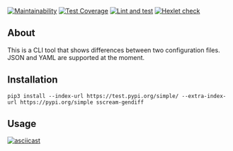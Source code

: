 [![Maintainability](https://api.codeclimate.com/v1/badges/478ac062720b5fdc552b/maintainability)](https://codeclimate.com/github/sscream/python-project-lvl2/maintainability)
[![Test Coverage](https://api.codeclimate.com/v1/badges/478ac062720b5fdc552b/test_coverage)](https://codeclimate.com/github/sscream/python-project-lvl2/test_coverage)
[![Lint and test](https://github.com/sscream/python-project-lvl2/workflows/lint-and-test/badge.svg)](https://github.com/sscream/python-project-lvl2/actions?query=workflow%3Alint-and-test)
[![Hexlet check](https://github.com/sscream/python-project-lvl2/workflows/hexlet-check/badge.svg)](https://github.com/sscream/python-project-lvl2/actions?query=workflow%3Ahexlet-check)

## About

This is a CLI tool that shows differences between two configuration files. JSON and YAML are supported at the moment.

## Installation

```
pip3 install --index-url https://test.pypi.org/simple/ --extra-index-url https://pypi.org/simple sscream-gendiff
```

## Usage

[![asciicast](https://asciinema.org/a/sWgV0Uirg0WzKMcoSR7NLJh5V.svg)](https://asciinema.org/a/sWgV0Uirg0WzKMcoSR7NLJh5V)
